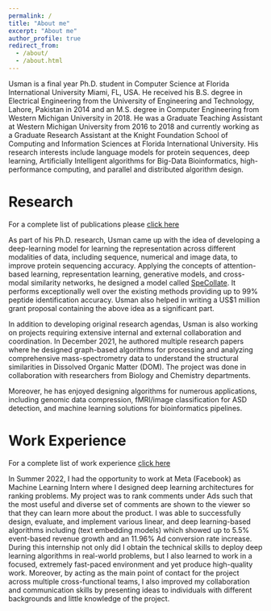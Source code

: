 ```yaml
---
permalink: /
title: "About me"
excerpt: "About me"
author_profile: true
redirect_from: 
  - /about/
  - /about.html
---
```


Usman is a final year Ph.D. student in Computer Science at Florida International University Miami, FL, USA. He received his B.S. degree in Electrical Engineering from the University of Engineering and Technology, Lahore, Pakistan in 2014 and an M.S. degree in Computer Engineering from Western Michigan University in 2018. He was a Graduate Teaching Assistant at Western Michigan University from 2016 to 2018 and currently working as a Graduate Research Assistant at the Knight Foundation School of Computing and Information Sciences at Florida International University. His research interests include language models for protein sequences, deep learning, Artificially Intelligent algorithms for Big-Data Bioinformatics, high-performance computing, and parallel and distributed algorithm design.

Research
======

For a complete list of publications please [click here](https://usman095.github.io/publications/)

As part of his Ph.D. research, Usman came up with the idea of developing a deep-learning model for learning the representation across different modalities of data, including sequence, numerical and image data, to improve protein sequencing accuracy. Applying the concepts of attention-based learning, representation learning, generative models, and cross-modal similarity networks, he designed a model called [SpeCollate](https://journals.plos.org/plosone/article?id=10.1371/journal.pone.0259349). It performs exceptionally well over the existing methods providing up to 99% peptide identification accuracy. Usman also helped in writing a US$1 million grant proposal containing the above idea as a significant part.

In addition to developing original research agendas, Usman is also working on projects requiring extensive internal and external collaboration and coordination. In December 2021, he authored multiple research papers where he designed graph-based algorithms for processing and analyzing comprehensive mass-spectrometry data to understand the structural similarities in Dissolved Organic Matter (DOM). The project was done in collaboration with researchers from Biology and Chemistry departments. 

Moreover, he has enjoyed designing algorithms for numerous applications, including genomic data compression, fMRI/image classification for ASD detection, and machine learning solutions for bioinformatics pipelines.

Work Experience
======

For a complete list of work experience [click here](https://usman095.github.io/cv/)

In Summer 2022, I had the opportunity to work at Meta (Facebook) as Machine Learning Intern where I designed deep learning architectures for ranking problems. My project was to rank comments under Ads such that the most useful and diverse set of comments are shown to the viewer so that they can learn more about the product. I was able to successfully design, evaluate, and implement various linear, and deep learning-based algorithms including (text embedding models) which showed up to 5.5% event-based revenue growth and an 11.96% Ad conversion rate increase. During this internship not only did I obtain the technical skills to deploy deep learning algorithms in real-world problems, but I also learned to work in a focused, extremely fast-paced environment and yet produce high-quality work. Moreover, by acting as the main point of contact for the project across multiple cross-functional teams, I also improved my collaboration and communication skills by presenting ideas to individuals with different backgrounds and little knowledge of the project. 
